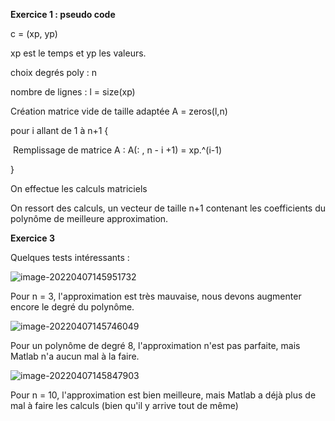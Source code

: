 **Exercice 1 : pseudo code**

c = (xp, yp)

xp est le temps et yp les valeurs.

choix degrés poly : n

nombre de lignes : l = size(xp)

Création matrice vide de taille adaptée A = zeros(l,n) 

pour i allant de 1 à n+1 {

​	Remplissage de matrice A : A(: , n - i +1) = xp.^(i-1)

}

On effectue les calculs matriciels 



On ressort des calculs, un vecteur de taille n+1 contenant les coefficients du polynôme de meilleure approximation.



**Exercice 3**

Quelques tests intéressants :

![image-20220407145951732](C:\Users\julie\AppData\Roaming\Typora\typora-user-images\image-20220407145951732.png)

Pour n = 3, l'approximation est très mauvaise, nous devons augmenter encore le degré du polynôme.

![image-20220407145746049](C:\Users\julie\AppData\Roaming\Typora\typora-user-images\image-20220407145746049.png)

Pour un polynôme de degré 8, l'approximation n'est pas parfaite, mais Matlab n'a aucun mal à la faire.

![image-20220407145847903](C:\Users\julie\AppData\Roaming\Typora\typora-user-images\image-20220407145847903.png)

Pour n = 10, l'approximation est bien meilleure, mais Matlab a déjà plus de mal à faire les calculs (bien qu'il y arrive tout de même)

